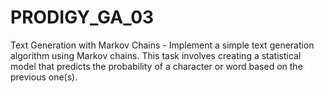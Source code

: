 # PRODIGY_GA_03
  Text Generation with Markov Chains - Implement a simple text generation algorithm using Markov chains. This task involves creating a statistical model that predicts the probability of a character or word based on the previous one(s).
